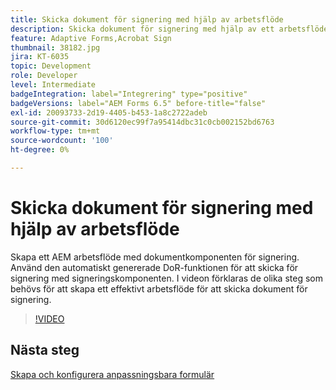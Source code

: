```yaml
---
title: Skicka dokument för signering med hjälp av arbetsflöde
description: Skicka dokument för signering med hjälp av ett arbetsflöde. Skapa ett AEM arbetsflöde med dokumentkomponenten för signering. Använd den automatiskt genererade DoR-funktionen för att skicka för signering med signeringskomponenten. I videon förklaras de olika steg som behövs för att skapa ett effektivt arbetsflöde för att skicka dokument för signering.
feature: Adaptive Forms,Acrobat Sign
thumbnail: 38182.jpg
jira: KT-6035
topic: Development
role: Developer
level: Intermediate
badgeIntegration: label="Integrering" type="positive"
badgeVersions: label="AEM Forms 6.5" before-title="false"
exl-id: 20093733-2d19-4405-b453-1a8c2722adeb
source-git-commit: 30d6120ec99f7a95414dbc31c0cb002152bd6763
workflow-type: tm+mt
source-wordcount: '100'
ht-degree: 0%

---
```


# Skicka dokument för signering med hjälp av arbetsflöde

Skapa ett AEM arbetsflöde med dokumentkomponenten för signering. Använd den automatiskt genererade DoR-funktionen för att skicka för signering med signeringskomponenten.
I videon förklaras de olika steg som behövs för att skapa ett effektivt arbetsflöde för att skicka dokument för signering.

>[!VIDEO](https://video.tv.adobe.com/v/38182?quality=12&learn=on)

## Nästa steg

[Skapa och konfigurera anpassningsbara formulär](./create-and-configure-adaptive-form.md)